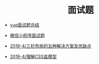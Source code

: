 <h1 align="center">面试题</h1>

* [vue面试题总结](https://github.com/zhaotbj/learning-notes/blob/master/vue/vue%E9%9D%A2%E8%AF%95%E9%A2%98%E6%80%BB%E7%BB%93.md)

* [微信小程序面试题](https://github.com/zhaotbj/learning-notes/blob/master/weichat/%E5%BE%AE%E4%BF%A1%E5%B0%8F%E7%A8%8B%E5%BA%8F%E9%9D%A2%E8%AF%95%E9%A2%98.md)

* [2019-4/三栏布局的五种解决方案及优缺点](muke/三栏布局的五种解决方案及优缺点.md)
* [2019-4/理解CSS盒模型](muke/理解CSS盒模型.md)